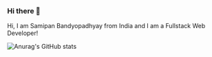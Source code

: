 ### Hi there 👋

Hi, I am Samipan Bandyopadhyay from India and I am a Fullstack Web Developer! 

![Anurag's GitHub stats](https://github-readme-stats.vercel.app/api?username=NexusX45&hide=contribs,prs)


<!--
**NexusX45/NexusX45** is a ✨ _special_ ✨ repository because its `README.md` (this file) appears on your GitHub profile.

Here are some ideas to get you started:

- 🔭 I’m currently working on ...
- 🌱 I’m currently learning ...
- 👯 I’m looking to collaborate on ...
- 🤔 I’m looking for help with ...
- 💬 Ask me about ...
- 📫 How to reach me: ...
- 😄 Pronouns: ...
- ⚡ Fun fact: ...
-->
